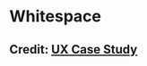 # Whitespace
## Credit: [UX Case Study](https://www.behance.net/gallery/96836607/UX-Case-Study-SaaS-Website)
